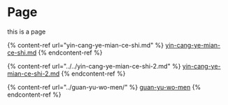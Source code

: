 # Page

this is a page

{% content-ref url="yin-cang-ye-mian-ce-shi.md" %}
[yin-cang-ye-mian-ce-shi.md](yin-cang-ye-mian-ce-shi.md)
{% endcontent-ref %}

{% content-ref url="../../yin-cang-ye-mian-ce-shi-2.md" %}
[yin-cang-ye-mian-ce-shi-2.md](../../yin-cang-ye-mian-ce-shi-2.md)
{% endcontent-ref %}

{% content-ref url="../guan-yu-wo-men/" %}
[guan-yu-wo-men](../guan-yu-wo-men/)
{% endcontent-ref %}
